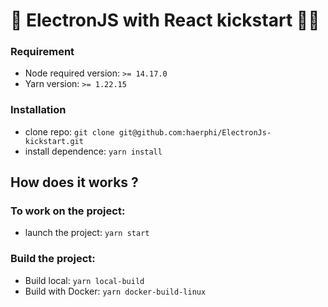 # 🚀 ElectronJS with React kickstart 👩‍🚀

### Requirement

- Node required version: `>= 14.17.0`
- Yarn version: `>= 1.22.15`

### Installation

- clone repo: `git clone git@github.com:haerphi/ElectronJs-kickstart.git`
- install dependence: `yarn install`

## How does it works ?

### To work on the project:

- launch the project: `yarn start`

### Build the project:

- Build local: `yarn local-build`
- Build with Docker: `yarn docker-build-linux`
